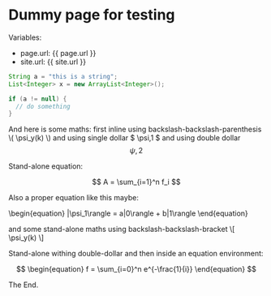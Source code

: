 # Dummy page for testing

Variables:
* page.url: {{ page.url }}
* site.url: {{ site.url }}


```java
String a = "this is a string";
List<Integer> x = new ArrayList<Integer>();

if (a != null) {
  // do something
}
```

And here is some maths: first inline using backslash-backslash-parenthesis \\( \psi_y(k) \\) and using single dollar  $ \psi,1 $ and using double dollar $$ \psi,2 $$ 


Stand-alone equation:

$$
A = \sum_{i=1}^n f_i
$$



Also a proper equation like this maybe:

\begin{equation}
   |\psi_1\rangle = a|0\rangle + b|1\rangle
\end{equation}

and some stand-alone maths using backslash-backslash-bracket  \\[ \psi_y(k) \\]

Stand-alone withing double-dollar and then inside an equation environment:

$$
\begin{equation}
  f = \sum_{i=0}^n e^{-\frac{1}{i}}
\end{equation}
$$

The End.

